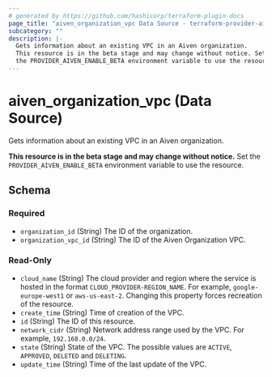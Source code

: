 ```yaml
---
# generated by https://github.com/hashicorp/terraform-plugin-docs
page_title: "aiven_organization_vpc Data Source - terraform-provider-aiven"
subcategory: ""
description: |-
  Gets information about an existing VPC in an Aiven organization.
  This resource is in the beta stage and may change without notice. Set
  the PROVIDER_AIVEN_ENABLE_BETA environment variable to use the resource.
---
```


# aiven_organization_vpc (Data Source)

Gets information about an existing VPC in an Aiven organization. 

**This resource is in the beta stage and may change without notice.** Set
the `PROVIDER_AIVEN_ENABLE_BETA` environment variable to use the resource.



<!-- schema generated by tfplugindocs -->
## Schema

### Required

- `organization_id` (String) The ID of the organization.
- `organization_vpc_id` (String) The ID of the Aiven Organization VPC.

### Read-Only

- `cloud_name` (String) The cloud provider and region where the service is hosted in the format `CLOUD_PROVIDER-REGION_NAME`. For example, `google-europe-west1` or `aws-us-east-2`. Changing this property forces recreation of the resource.
- `create_time` (String) Time of creation of the VPC.
- `id` (String) The ID of this resource.
- `network_cidr` (String) Network address range used by the VPC. For example, `192.168.0.0/24`.
- `state` (String) State of the VPC. The possible values are `ACTIVE`, `APPROVED`, `DELETED` and `DELETING`.
- `update_time` (String) Time of the last update of the VPC.
